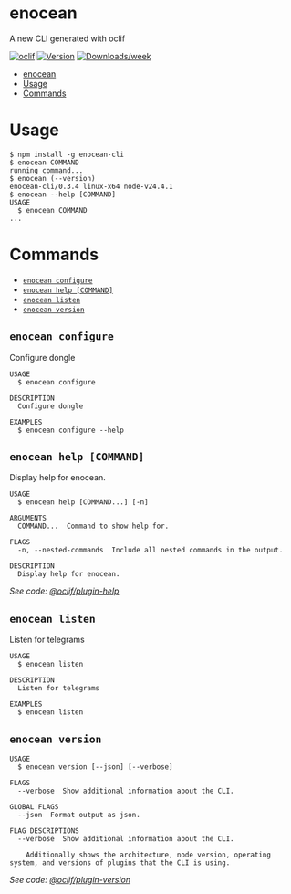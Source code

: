 # enocean

A new CLI generated with oclif

[![oclif](https://img.shields.io/badge/cli-oclif-brightgreen.svg)](https://oclif.io)
[![Version](https://img.shields.io/npm/v/enocean-cli.svg)](https://npmjs.org/package/enocean-cli)
[![Downloads/week](https://img.shields.io/npm/dw/enocean-cli.svg)](https://npmjs.org/package/enocean-cli)

<!-- toc -->

- [enocean](#enocean)
- [Usage](#usage)
- [Commands](#commands)
<!-- tocstop -->

# Usage

<!-- usage -->

```sh-session
$ npm install -g enocean-cli
$ enocean COMMAND
running command...
$ enocean (--version)
enocean-cli/0.3.4 linux-x64 node-v24.4.1
$ enocean --help [COMMAND]
USAGE
  $ enocean COMMAND
...
```

<!-- usagestop -->

# Commands

<!-- commands -->

- [`enocean configure`](#enocean-configure)
- [`enocean help [COMMAND]`](#enocean-help-command)
- [`enocean listen`](#enocean-listen)
- [`enocean version`](#enocean-version)

## `enocean configure`

Configure dongle

```
USAGE
  $ enocean configure

DESCRIPTION
  Configure dongle

EXAMPLES
  $ enocean configure --help
```

## `enocean help [COMMAND]`

Display help for enocean.

```
USAGE
  $ enocean help [COMMAND...] [-n]

ARGUMENTS
  COMMAND...  Command to show help for.

FLAGS
  -n, --nested-commands  Include all nested commands in the output.

DESCRIPTION
  Display help for enocean.
```

_See code: [@oclif/plugin-help](https://github.com/oclif/plugin-help/blob/v6.2.29/src/commands/help.ts)_

## `enocean listen`

Listen for telegrams

```
USAGE
  $ enocean listen

DESCRIPTION
  Listen for telegrams

EXAMPLES
  $ enocean listen
```

## `enocean version`

```
USAGE
  $ enocean version [--json] [--verbose]

FLAGS
  --verbose  Show additional information about the CLI.

GLOBAL FLAGS
  --json  Format output as json.

FLAG DESCRIPTIONS
  --verbose  Show additional information about the CLI.

    Additionally shows the architecture, node version, operating system, and versions of plugins that the CLI is using.
```

_See code: [@oclif/plugin-version](https://github.com/oclif/plugin-version/blob/v2.2.32/src/commands/version.ts)_

<!-- commandsstop -->
